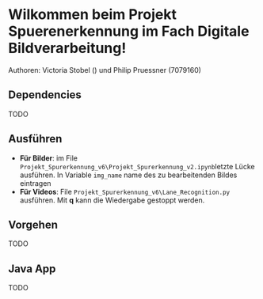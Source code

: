 # Wilkommen beim Projekt Spuerenerkennung im Fach Digitale Bildverarbeitung!

Authoren: Victoria Stobel () und Philip Pruessner (7079160) 

## Dependencies
TODO

## Ausführen

- **Für Bilder**: im File `Projekt_Spurerkennung_v6\Projekt_Spurerkennung_v2.ipynb`letzte Lücke ausführen. In Variable `img_name` name des zu bearbeitenden Bildes eintragen
- **Für Videos**: File `Projekt_Spurerkennung_v6\Lane_Recognition.py` ausführen. Mit **q** kann die Wiedergabe gestoppt werden.

## Vorgehen
TODO

## Java App
TODO
